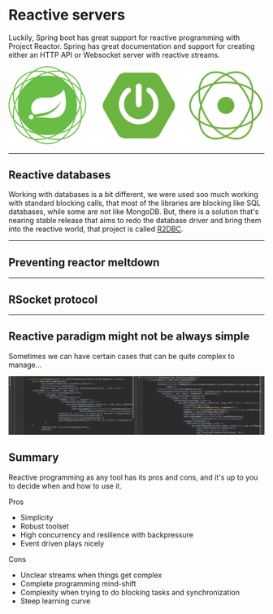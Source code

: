 # Reactive servers

Luckily, Spring boot has great support for reactive programming with Project Reactor. Spring has great documentation 
and support for creating either an HTTP API or Websocket server with reactive streams.

![Reactive Spring boot](assets/reactive%20spring%20boot.png)

---

## Reactive databases

Working with databases is a bit different, we were used soo much working with standard blocking calls, that most of 
the libraries are blocking like SQL databases, while some are not like MongoDB. But, there is a solution that's nearing
stable release that aims to redo the database driver and bring them into the reactive world, that project is called
[R2DBC](https://r2dbc.io/).

---

## Preventing reactor meltdown

---

## RSocket protocol

---

## Reactive paradigm might not be always simple
Sometimes we can have certain cases that can be quite complex to manage...

![Complex case](./assets/complex_reactive_pipe.png)

## Summary

Reactive programming as any tool has its pros and cons, and it's up to you to decide when and how to use it.

Pros
 - Simplicity
 - Robust toolset 
 - High concurrency and resilience with backpressure
 - Event driven plays nicely

Cons
 - Unclear streams when things get complex
 - Complete programming mind-shift
 - Complexity when trying to do blocking tasks and synchronization
 - Steep learning curve
